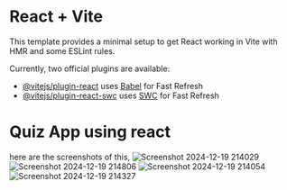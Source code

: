 # React + Vite

This template provides a minimal setup to get React working in Vite with HMR and some ESLint rules.

Currently, two official plugins are available:

- [@vitejs/plugin-react](https://github.com/vitejs/vite-plugin-react/blob/main/packages/plugin-react/README.md) uses [Babel](https://babeljs.io/) for Fast Refresh
- [@vitejs/plugin-react-swc](https://github.com/vitejs/vite-plugin-react-swc) uses [SWC](https://swc.rs/) for Fast Refresh


# Quiz App using react

here are the screenshots of this,
![Screenshot 2024-12-19 214029](https://github.com/user-attachments/assets/0e1f91d0-9aaf-4daa-a171-7414f6af7e9f)
![Screenshot 2024-12-19 214806](https://github.com/user-attachments/assets/cf2bf3ad-7d63-4506-bf73-b2c86cc5cf3e)
![Screenshot 2024-12-19 214054](https://github.com/user-attachments/assets/57723e9f-fbca-4b67-98b8-df754cf282c9)
![Screenshot 2024-12-19 214327](https://github.com/user-attachments/assets/6f14656c-03a2-4598-ad52-c04472d02c2f)
